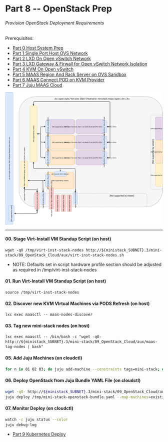 # Part 8 -- OpenStack Prep
###### Provision OpenStack Deployment Requirements

Prerequisites:
- [Part 0 Host System Prep]
- [Part 1 Single Port Host OVS Network]
- [Part 2 LXD On Open vSwitch Network]
- [Part 3 LXD Gateway & Firwall for Open vSwitch Network Isolation]
- [Part 4 KVM On Open vSwitch]
- [Part 5 MAAS Region And Rack Server on OVS Sandbox]
- [Part 6 MAAS Connect POD on KVM Provider]
- [Part 7 Juju MAAS Cloud]

![CCIO Hypervisor - OpenStack Prep](web/drawio/OpenStack-Prep.svg)

-------
#### 00. Stage Virt-Install VM Standup Script (on host)
```
wget -qO /tmp/virt-inst-stack-nodes http://${ministack_SUBNET}.3/mini-stack/09_OpenStack_Cloud/aux/virt-inst-stack-nodes.sh
```
  - NOTE: Defaults set in script hardware profile section should be adjusted as required in /tmp/virt-inst-stack-nodes
#### 01. Run Virt-Install VM Standup Script (on host)
```
source /tmp/virt-inst-stack-nodes
```

#### 02. Discover new KVM VIrtual Machines via PODS Refresh  (on host)
```
lxc exec maasctl -- maas-nodes-discover
```

#### 03. Tag new mini-stack nodes (on host)
```
lxc exec maasctl -- /bin/bash -c "wget -qO- http://${ministack_SUBNET}.3/mini-stack/09_OpenStack_Cloud/aux/maas-tag-nodes | bash"
```
#### 05. Add Juju Machines (on cloudctl)
```sh
for n in 01 02 03; do juju add-machine --constraints tags=mini-stack; done
```
#### 06. Deploy OpenStack from Juju Bundle YAML File (on cloudctl)
```sh
wget -qO- http://${ministack_SUBNET}.3/mini-stack/09_OpenStack_Cloud/aux/stein-ccio-openstack-juju-bundle.yaml | bash
juju deploy /tmp/mini-stack-openstack-bundle.yaml --map-machines=existing --verbose --debug
```
#### 07. Monitor Deploy (on cloudctl)
```sh
watch -c juju status --color
juju debug-log
```

- [Part 9 Kubernetes Deploy]
<!-- Markdown link & img dfn's -->
[Part 0 Host System Prep]: ../0_Host_System_Prep
[Part 1 Single Port Host OVS Network]: ../1_Single_Port_Host-Open_vSwitch_Network_Configuration
[Part 2 LXD On Open vSwitch Network]: ../2_LXD-On-OVS
[Part 3 LXD Gateway & Firwall for Open vSwitch Network Isolation]: ../3_LXD_Network_Gateway
[Part 4 KVM On Open vSwitch]: ../4_KVM_On_Open_vSwitch
[Part 5 MAAS Region And Rack Server on OVS Sandbox]: ../5_MAAS-Rack_And_Region_Ctl-On-Open_vSwitch
[Part 6 MAAS Connect POD on KVM Provider]: ../6_MAAS-Connect_POD_KVM-Provider
[Part 7 Juju MAAS Cloud]: ../7_Juju_MAAS_Cloud
[Part 8 OpenStack Prep]: ../8_OpenStack_Deploy
[Part 9 Kubernetes Deploy]: ../9_Kubernetes_Deploy
